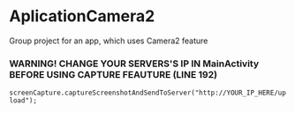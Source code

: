 # AplicationCamera2
Group project for an app, which uses Camera2 feature
### WARNING! CHANGE YOUR SERVERS'S IP IN MainActivity BEFORE USING CAPTURE FEAUTURE (LINE 192)
`screenCapture.captureScreenshotAndSendToServer("http://YOUR_IP_HERE/upload");`
